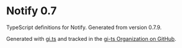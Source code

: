 # Notify 0.7

TypeScript definitions for Notify. Generated from version 0.7.9.

Generated with [gi.ts](https://gitlab.gnome.org/ewlsh/gi.ts) and tracked in the [gi-ts Organization on GitHub](https://github.com/gi-ts).
